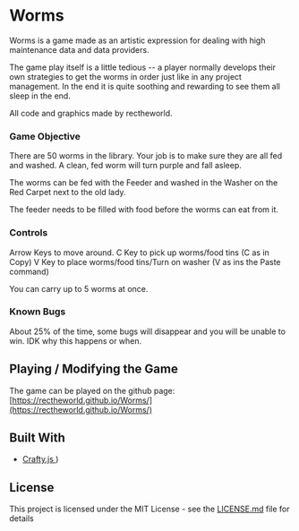 # Worms
Worms is a game made as an artistic expression for dealing with high maintenance data and data providers. 

The game play itself is a little tedious -- a player normally develops their own strategies to get the worms in order just like in any project management.  In the end it is quite soothing and rewarding to see them all sleep in the end. 

All code and graphics made by rectheworld.

### Game Objective 
There are 50 worms in the library. Your job is to make sure they are all fed and washed. A clean, fed worm will turn purple and fall asleep. 

The worms can be fed with the Feeder and washed in the Washer on the Red Carpet next to the old lady.

The feeder needs to be filled with food before the worms can eat from it. 

### Controls 
Arrow Keys to move around. 
C Key to pick up worms/food tins (C as in Copy)
V Key to place worms/food tins/Turn on washer (V as ins the Paste command)

You can carry up to 5 worms at once.

### Known Bugs 
About 25% of the time, some bugs will disappear and you will be unable to win. IDK why this happens or when. 


## Playing / Modifying the Game
The game can be played on the github page: [https://rectheworld.github.io/Worms/](https://rectheworld.github.io/Worms/)


## Built With
* [Crafty.js ]([[http://craftyjs.com/](http://craftyjs.com/))) 

## License

This project is licensed under the MIT License - see the [LICENSE.md](LICENSE.md) file for details
